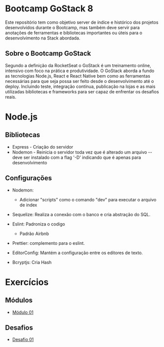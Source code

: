 # Bootcamp GoStack 8

Este repositório tem como objetivo server de índice e histórico dos projetos desenvolvidos durante o Bootcamp, mas também deve servir para anotações de ferramentas e bibliotecas importantes ou úteis para o desenvolvimento na Stack abordada.

## Sobre o Bootcamp GoStack 

Segundo a definição da RocketSeat o GoStack é um treinamento online, intensivo com foco na prática e produtividade. O GoStack aborda a fundo as tecnologias Node.js, React e React Native bem como as ferramentas necessárias para que seja possa ser feito desde o desenvolvimento até o deploy. Incluindo teste, integração contínua, publicação na lojas e as mais utilizadas bibliotecas e frameworks para ser capaz de enfrentar os desafios reais.

# Node.js
## Bibliotecas
* Express - Criação do servidor
* Nodemon - Reinicia o servidor toda vez que é alterado um arquivo -- deve ser instalado com a flag '-D' indicando que é apenas para desenvolvimento

## Configurações
* Nodemon:
  
     * Adicionar "scripts" como o comando "dev" para executar o arquivo de index
* Sequelize: Realiza a conexão com o banco e cria abstração do SQL.
* Eslint: Padroniza o codigo

     * Padrão Airbnb
* Prettier: complemento para o eslint.
* EditorConfig: Mantém a configuração entre os editores de texto.
* Bcryptjs: Cria Hash
  

# Exercícios

## Módulos
* [Módulo 01](https://github.com/ArturMassaro/GoStack08-Modulo-01)

## Desafios
* [Desafio 01](https://github.com/ArturMassaro/GoStack08-Desafio-01)
